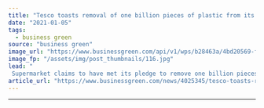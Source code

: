 ```yaml
---
title: "Tesco toasts removal of one billion pieces of plastic from its shelves in 2020"
date: "2021-01-05"
tags: 
  - business green
source: "business green"
image_url: "https://www.businessgreen.com/api/v1/wps/b28463a/4bd20569-fe9e-4b2a-a9ec-7da5a2ea1e9f/8/dsc-3114-185x114.jpg"
image_fp: "/assets/img/post_thumbnails/116.jpg"
lead: "
 Supermarket claims to have met its pledge to remove one billion pieces of plastic, working with suppliers to remove unnecessary and excessive packaging of products ..."
article_url: "https://www.businessgreen.com/news/4025345/tesco-toasts-removal-billion-pieces-plastic-shelves-2020"
---
```


---
